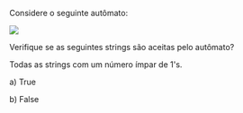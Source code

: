 Considere o seguinte autômato:

![](https://media.geeksforgeeks.org/wp-content/uploads/00dfa.png)


Verifique se as seguintes strings são aceitas pelo autômato?

Todas as strings com um número ímpar de 1's.

a) True

b) False
